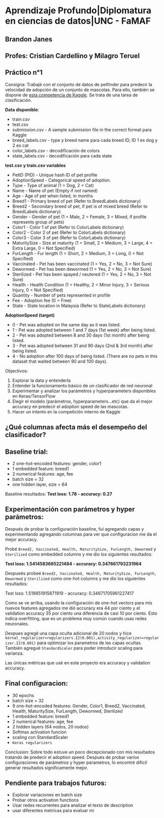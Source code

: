 # Aprendizaje Profundo|Diplomatura en ciencias de datos|UNC - FaMAF
## Brandon Janes
## Profes: Cristian Cardellino y Milagro Teruel

## Práctico n°1
Consigna: Trabajé con el conjunto de datos de petfinder para predecir la velocidad de adopción de un conjunto de mascotas. Para ello, también se dispone de [esta competencia de Kaggle](https://www.kaggle.com/c/diplodatos-deeplearning-2019). Se trata de una tarea de clasificación.

**Data disponible**:

- train.csv 
- test.csv 
- submission.csv - A sample submission file in the correct format para Kaggle
- breed_labels.csv - type y breed name para cada breed ID; ID 1 es dog y 2 es cat
- color_labels.csv - decodificación de colors
- state_labels.csv - decodificación para cada state

**test.csv y train.csv variables**
- PetID (PID) - Unique hash ID of pet profile
- AdoptionSpeed - Categorical speed of adoption. 
- Type - Type of animal (1 = Dog, 2 = Cat)
- Name - Name of pet (Empty if not named)
- Age - Age of pet when listed, in months
- Breed1 - Primary breed of pet (Refer to BreedLabels dictionary)
- Breed2 - Secondary breed of pet, if pet is of mixed breed (Refer to BreedLabels dictionary)
- Gender - Gender of pet (1 = Male, 2 = Female, 3 = Mixed, if profile represents group of pets)
- Color1 - Color 1 of pet (Refer to ColorLabels dictionary)
- Color2 - Color 2 of pet (Refer to ColorLabels dictionary)
- Color3 - Color 3 of pet (Refer to ColorLabels dictionary)
- MaturitySize - Size at maturity (1 = Small, 2 = Medium, 3 = Large, 4 = Extra Large, 0 = Not Specified)
- FurLength - Fur length (1 = Short, 2 = Medium, 3 = Long, 0 = Not Specified)
- Vaccinated - Pet has been vaccinated (1 = Yes, 2 = No, 3 = Not Sure)
- Dewormed - Pet has been dewormed (1 = Yes, 2 = No, 3 = Not Sure)
- Sterilized - Pet has been spayed / neutered (1 = Yes, 2 = No, 3 = Not Sure)
- Health - Health Condition (1 = Healthy, 2 = Minor Injury, 3 = Serious Injury, 0 = Not Specified)
- Quantity - Number of pets represented in profile
- Fee - Adoption fee (0 = Free)
- State - State location in Malaysia (Refer to StateLabels dictionary)

**AdoptionSpeed (target)**
- 0 - Pet was adopted on the same day as it was listed.
- 1 - Pet was adopted between 1 and 7 days (1st week) after being listed.
- 2 - Pet was adopted between 8 and 30 days (1st month) after being listed.
- 3 - Pet was adopted between 31 and 90 days (2nd & 3rd month) after being listed.
- 4 - No adoption after 100 days of being listed. (There are no pets in this dataset that waited between 90 and 100 days).

Objectivos:

1. Explorar la data y entenderla
2. Entender la funcionamento básico de un clasificador de red neuronal
3. Experimentar y analizar los parámetros y hyperparameters disponibles en Keras/TensorFlow
4. Elegir el modelo (parámetros, hyperparameters...etc) que da el mejor accuracy en predecir el adoption speed de las mascotas. 
5. Hacer un intento en la competición interno de Kaggle

## **¿Qué columnas afecta más el desempeño del clasificador?**

## Baseline trial:
- 2 one-hot-encoded features: gender, color1
- 1 embedded feature: breed1
- 2 numerical features: age, fee
- batch size = 32
- one hidden layer, size = 64

Baseline resultados: **Test loss: 1.78 - accuracy: 0.27**

## Experimentación con parámetros y hyper parámetros:

Después de probar la configuración baseline, fui agregando capas y experimentando agregando columnas para ver que configuracion me da el mejor accuracy. 

Probé ```Breed2, Vaccinated, Health, MaturitySize, FurLength, Dewormed``` y ```Sterilized``` como embedded columns y me dio los siguientes resultados:

**Test loss: 1.5414583665221484 - accuracy: 0.347661793231964**

Despueés probeé ```Breed2, Vaccinated, Health, MaturitySize, FurLength, Dewormed``` y ```Sterilized``` como one-hot columns y me dio los siguientes resultados:

Test loss: 1.519851915871919 - accuracy: 0.34671705961227417

Como se ve arriba, usando la configuración de one-hot vectors para mis nuevos features agregados me dió accuracy era 44 por ciento y el validation accuracy 35 por ciento una diferencia de casi 10 por ciento. Esto indica overfitting, que es un problema muy común cuando usas redes neuronales.

Despues agregé una capa oculta adicional de 20 nodos y hice ```kernal_regularizer=regularizers.I2(0.001),activity_regularizer=regularizer.I2(0.001)``` para optimizar los parametros de las capas ocultas. También agregué ```StandardScaler``` para poder introducir scaling para varianza. 

Las únicas métricas que usé en este proyecto era accuracy y validation accuracy. 

## Final configuracion:
- 30 epochs
- batch size = 32
- 9 one-hot-encoded features: Gender, Color1, Breed2, Vaccinated, Health, MaturitySize, FurLength, Dewormed, Sterilized
- 1 embedded feature: breed1
- 2 numerical features: age, fee
- 2 hidden layers (64 nodos, 20 nodos)
- Softmax activation funcion
- scaling con StandardScaler
- ```Keras regularizers```

Conclusion:
Sobre todo estuve un poco decepcionado con mis resultados tratando de predecir el adoption speed. Después de probar varios configuraciones de parámetros y hyper parametros, lo encontré difícil generar resultados significamente mejor. 

## Pendiente para trabajos futuros:
- Explorar variaciones en batch size
- Probar otros activation functions
- Usar redes recurrentes para analizar el texto de description 
- usar diferentes metricas para evaluar mi
